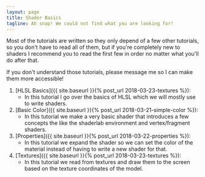 ```yaml
---
layout: page
title: Shader Basics
tagline: Ah snap! We could not find what you are looking for!
---
```


Most of the tutorials are written so they only depend of a few other tutorials, so you don't have to read all of them, but if you're completely new to shaders I recommend you to read the first few in order no matter what you'll do after that.

If you don't understand those tutorials, please message me so I can make them more accessible!

1. [HLSL Basics]({{ site.baseurl }}{% post_url 2018-03-23-textures %}):
    * In this tutorial I go over the basics of HLSL which we will mostly use to write shaders.
2. [Basic Color]({{ site.baseurl }}{% post_url 2018-03-21-simple-color %}):
    * In this tutorial we make a very basic shader that introduces a few concepts the like the shaderlab environment and vertex/fragment shaders. 
3. [Properties]({{ site.baseurl }}{% post_url 2018-03-22-properties %}):
    * In this tutorial we expand the shader so we can set the color of the material instead of having to write a new shader for that.
4. [Textures]({{ site.baseurl }}{% post_url 2018-03-23-textures %}):
    * In this tutorial we read from textures and draw them to the screen based on the texture coordinates of the model.